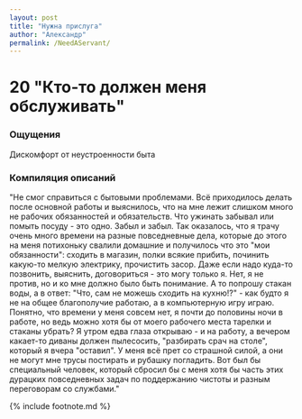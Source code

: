```yaml
---
layout: post
title: "Нужна прислуга"
author: "Александр"
permalink: /NeedAServant/
---
```


# 20 "Кто-то должен меня обслуживать"

### Ощущения
Дискомфорт от неустроенности быта

### Компиляция описаний
"Не смог справиться с бытовыми проблемами. Всё приходилось делать после основной работы и выяснилось, что на мне лежит слишком много не рабочих обязанностей и обязательств. Что ужинать забывал или помыть посуду - это одно. Забыл и забыл. Так оказалось, что я трачу очень много времени на разные повседневные дела, которые до этого на меня потихоньку свалили домашние и получилось что это "мои обязанности": сходить в магазин, полки всякие прибить, починить какую-то мелкую электрику, прочистить засор. Даже если надо куда-то позвонить, выяснить, договориться - это могу только я. Нет, я не против, но и ко мне должно было быть понимание. А то попрошу стакан воды, а в ответ: "Что, сам не можешь сходить на кухню!?" - как будто я не на общее благополучие работаю, а в компьютерную игру играю. Понятно, что времени у меня совсем нет, я почти до половины ночи в работе, но ведь можно хотя бы от моего рабочего места тарелки и стаканы убрать? Я утром едва глаза открываю - и на работу, а вечером какает-то диваны должен пылесосить, "разбирать срач на столе", который я вчера "оставил". У меня всё прет со страшной силой, а они не могут мне трусы постирать и рубашку погладить. Вот был бы специальный человек, который сбросил бы с меня хотя бы часть этих дурацких повседневных задач по поддержанию чистоты и разным переговорам со службами."

{% include footnote.md %}
